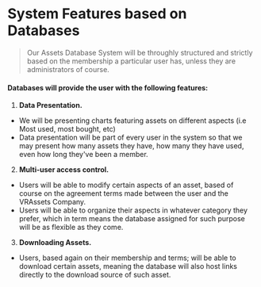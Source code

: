 # System Features based on Databases

>Our Assets Database System will be throughly structured and strictly based 
>on the membership a particular user has, unless they are administrators of course.

#### Databases will provide the user with the following features:
1. **Data Presentation.**
* We will be presenting charts featuring assets on different aspects (i.e Most used, most bought, etc)
* Data presentation will be part of every user in the system so that we may present how many assets they have,
how many they have used, even how long they've been a member.

2. **Multi-user access control.**
* Users will be able to modify certain aspects of an asset, based of course on the agreement terms made between 
the user and the VRAssets Company.
* Users will be able to organize their aspects in whatever category they prefer, which in term means the database
assigned for such purpose will be as flexible as they come.

3. **Downloading Assets.**
* Users, based again on their membership and terms; will be able to download certain assets, meaning the
database will also host links directly to the download source of such asset.
